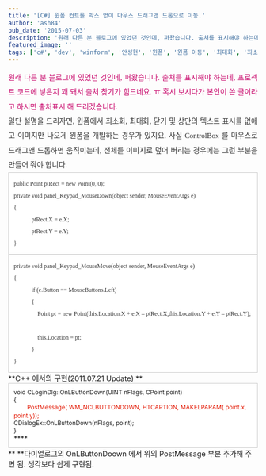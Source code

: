 ```yaml
---
title: '[C#] 윈폼 컨트롤 박스 없이 마우스 드래그앤 드롭으로 이동.'
author: 'ash84'
pub_date: '2015-07-03'
description: '원래 다른 분 블로그에 있었던 것인데, 퍼왔습니다. 출처를 표시해야 하는데, 프로젝트 코드에 넣은지 꽤 돼서 출처 찾기가 힘드네요. ㅠ 혹시 보시다가 본인이 쓴 글이라고 하시면'
featured_image: ''
tags: ['c#', 'dev', 'winform', '안성현', '윈폼', '윈폼 이동', '최대화', '최소화', '컨트롤박스']
---
```



<div style="text-align: justify; line-height: 2; color: rgb(51, 51, 51); font-family: 굴림; font-size: 9pt; "><span style="font-size: 11pt; color: rgb(200, 5, 106); font-family: Dotum; line-height: 2; ">원래 다른 분 블로그에 있었던 것인데, 퍼왔습니다. 출처를 표시해야 하는데, 프로젝트 코드에 넣은지 꽤 돼서 출처 찾기가 힘드네요. ㅠ 혹시 보시다가 본인이 쓴 글이라고 하시면 출처표시 해 드리겠습니다. </span></div><span style="font-size: 11pt; ">  
</span>

<div style="text-align: justify; line-height: 2; color: rgb(51, 51, 51); font-family: 굴림; font-size: 9pt; "><span style="font-size: 11pt; ">  
</span><font color="#333333" face="굴림">  
<span style="font-size: 11pt; ">  
</span></font></div><span style="font-size: 11pt; ">  
</span>

<div style="text-align: justify; line-height: 2; color: rgb(51, 51, 51); font-family: 굴림; font-size: 9pt; "><span style="font-size: 11pt; ">  
</span><font color="#333333" face="굴림"><span style="font-size: 10pt; "><span style="font-family: Dotum; font-size: 11pt; ">일단 설명을 드리자면, 윈폼에서 최소화, 최대화, 닫기 및 상단의 텍스트 표시를 없애고 이미지만 나오게 윈폼을 개발하는 경우가 있지요. 사실 ControlBox 를 마우스로 드래그앤 드롭하면 움직이는데, 전체를 이미지로 덮어 버리는 경우에는 그런 부분을 만들어 줘야 합니다. </span></span></font></div><span style="font-size: 11pt; ">  
</span>

<div style="text-align: justify; line-height: 2; color: rgb(51, 51, 51); font-family: 굴림; font-size: 9pt; "><span style="font-size: 11pt; ">  
</span>  
<span style="font-size: 11pt; ">  
</span></div><span style="font-size: 11pt; ">  
</span>

<div style="line-height: 2; color: rgb(51, 51, 51); font-family: 굴림; font-size: 9pt; "><span style="font-size: 11pt; ">  
</span><font color="#333333" face="굴림"></font></div><span style="font-size: 11pt; ">  
</span>

<div class="txc-textbox" style="border-top-style: solid; border-right-style: solid; border-bottom-style: solid; border-left-style: solid; border-top-width: 1px; border-right-width: 1px; border-bottom-width: 1px; border-left-width: 1px; border-top-color: rgb(203, 203, 203); border-right-color: rgb(203, 203, 203); border-bottom-color: rgb(203, 203, 203); border-left-color: rgb(203, 203, 203); background-color: rgb(255, 255, 255); padding-top: 10px; padding-right: 10px; padding-bottom: 10px; padding-left: 10px; line-height: 2; color: rgb(51, 51, 51); font-family: 굴림; font-size: 9pt; "><span style="font-size: 11pt; ">  
</span><div><span style="font-size: 11pt; ">  
</span><font color="#333333" face="굴림"><span style="font-size: 10pt; "><span style="font-family: Dotum; font-size: 9pt; ">public Point ptRect = new Point(0, 0);</span></span></font></div><span style="font-size: 9pt; ">  
</span>

<div><span style="font-size: 9pt; ">  
</span><font color="#333333" face="굴림">  
<span style="font-size: 9pt; ">  
</span></font></div><span style="font-size: 9pt; ">  
</span>

<div><span style="font-size: 9pt; ">  
</span><font color="#333333" face="굴림"><span style="font-size: 10pt; "><span style="font-family: Dotum; font-size: 9pt; ">private void panel_Keypad_MouseDown(object sender, MouseEventArgs e)</span></span></font></div><span style="font-size: 9pt; ">  
</span>

<div><span style="font-size: 9pt; ">  
</span><font color="#333333" face="굴림"><span style="font-size: 10pt; "><span style="font-family: Dotum; font-size: 9pt; ">{</span></span></font></div><span style="font-size: 9pt; ">  
</span>

<div><span style="font-size: 9pt; ">  
</span><font color="#333333" face="굴림"><span style="font-size: 10pt; "><span style="font-family: Dotum; font-size: 9pt; ">            ptRect.X = e.X;</span></span></font></div><span style="font-size: 9pt; ">  
</span>

<div><span style="font-size: 9pt; ">  
</span><font color="#333333" face="굴림"><span style="font-size: 10pt; "><span style="font-family: Dotum; font-size: 9pt; ">            ptRect.Y = e.Y;</span></span></font></div><span style="font-size: 9pt; ">  
</span>

<div><span style="font-size: 9pt; ">  
</span><font color="#333333" face="굴림"><span style="font-size: 10pt; "><span style="font-family: Dotum; font-size: 9pt; ">}</span></span></font></div><span style="font-size: 11pt; ">  
</span>

</div><span style="font-size: 11pt; ">  
</span>

<div style="line-height: 2; color: rgb(51, 51, 51); font-family: 굴림; font-size: 9pt; "><span style="font-size: 11pt; ">  
</span><font color="#333333" face="굴림"></font></div><span style="font-size: 11pt; ">  
</span>

<div style="line-height: 2; color: rgb(51, 51, 51); font-family: 굴림; font-size: 9pt; "><span style="font-size: 11pt; ">  
</span>  
<span style="font-size: 11pt; ">  
</span></div><span style="font-size: 11pt; ">  
</span>

<div style="line-height: 2; color: rgb(51, 51, 51); font-family: 굴림; font-size: 9pt; "><span style="font-size: 11pt; ">  
</span><font color="#333333" face="굴림"></font></div><span style="font-size: 11pt; ">  
</span>

<div class="txc-textbox" style="border-top-style: solid; border-right-style: solid; border-bottom-style: solid; border-left-style: solid; border-top-width: 1px; border-right-width: 1px; border-bottom-width: 1px; border-left-width: 1px; border-top-color: rgb(203, 203, 203); border-right-color: rgb(203, 203, 203); border-bottom-color: rgb(203, 203, 203); border-left-color: rgb(203, 203, 203); background-color: rgb(255, 255, 255); padding-top: 10px; padding-right: 10px; padding-bottom: 10px; padding-left: 10px; line-height: 2; color: rgb(51, 51, 51); font-family: 굴림; font-size: 9pt; "><span style="font-size: 11pt; ">  
</span><div><span style="font-size: 11pt; ">  
</span><font color="#333333" face="굴림"><span style="font-size: 10pt; "><span style="font-family: Dotum; font-size: 9pt; ">private void panel_Keypad_MouseMove(object sender, MouseEventArgs e)</span></span></font></div><span style="font-size: 9pt; ">  
</span>

<div><span style="font-size: 9pt; ">  
</span><font color="#333333" face="굴림"><span style="font-size: 10pt; "><span style="font-family: Dotum; font-size: 9pt; ">{</span></span></font></div><span style="font-size: 9pt; ">  
</span>

<div><span style="font-size: 9pt; ">  
</span><font color="#333333" face="굴림"><span style="font-size: 10pt; "><span style="font-family: Dotum; font-size: 9pt; ">            if (e.Button == MouseButtons.Left)</span></span></font></div><span style="font-size: 9pt; ">  
</span>

<div><span style="font-size: 9pt; ">  
</span><font color="#333333" face="굴림"><span style="font-size: 10pt; "><span style="font-family: Dotum; font-size: 9pt; ">            {</span></span></font></div><span style="font-size: 9pt; ">  
</span>

<div><span style="font-size: 9pt; ">  
</span><span style="font-size: 10pt; "><span style="font-family: Dotum; font-size: 9pt; ">                Point pt = new Point(this.Location.X + e.X – ptRect.X,this.Location.Y + e.Y – ptRect.Y);</span></span></div><span style="font-size: 9pt; ">  
</span>

<div><span style="font-size: 9pt; ">  
</span><font color="#333333" face="굴림"><span style="font-size: 10pt; "><span style="font-family: Dotum; font-size: 9pt; ">                </span></span></font></div><span style="font-size: 9pt; ">  
</span>

<div><span style="font-size: 9pt; ">  
</span><font color="#333333" face="굴림"><span style="font-size: 10pt; "><span style="font-family: Dotum; font-size: 9pt; ">                this.Location = pt;</span></span></font></div><span style="font-size: 9pt; ">  
</span>

<div><span style="font-size: 9pt; ">  
</span><font color="#333333" face="굴림"><span style="font-size: 10pt; "><span style="font-family: Dotum; font-size: 9pt; ">            }</span></span></font></div><span style="font-size: 9pt; ">  
</span>

<div><span style="font-size: 9pt; ">  
</span><font color="#333333" face="굴림"></font><span style="font-family: 굴림; color: rgb(51, 51, 51); "><span style="font-size: 10pt; "><span style="font-family: Dotum; font-size: 9pt; ">}</span></span></span></div><span style="font-size: 11pt; ">  
</span>

</div><span style="font-size: 11pt; ">  
</span>

<div style="line-height: 2; color: rgb(51, 51, 51); font-family: 굴림; font-size: 9pt; "><span style="font-size: 11pt; ">  
</span><span style="font-family: 굴림; color: rgb(51, 51, 51); "></span></div><span style="font-size: 11pt; "></span>

  
<span style="font-size: 11pt; ">  
</span>  
**<span style="font-size: 11pt; ">C++ 에서의 구현(2011.07.21 Update)</span>  
<span style="font-size: 11pt; ">  
</span>  
**

<div><span style="font-size: 11pt; ">  
</span></div><div class="txc-textbox" style="border-top-style: solid; border-right-style: solid; border-bottom-style: solid; border-left-style: solid; border-top-width: 1px; border-right-width: 1px; border-bottom-width: 1px; border-left-width: 1px; border-top-color: rgb(203, 203, 203); border-right-color: rgb(203, 203, 203); border-bottom-color: rgb(203, 203, 203); border-left-color: rgb(203, 203, 203); background-color: rgb(255, 255, 255); padding-top: 10px; padding-right: 10px; padding-bottom: 10px; padding-left: 10px; "><span style="font-size: 11pt; ">  
</span><div><span style="font-size: 11pt; ">  
<span style="font-size: 9pt; ">void CLoginDlg::OnLButtonDown(UINT nFlags, CPoint point)</span></span></div><span style="font-size: 9pt; ">  
</span>

<div><span style="font-size: 9pt; ">{</span><span class="Apple-tab-span" style="white-space: pre; font-size: 9pt; "></span><span style="font-size: 9pt; "> </span></div><span style="font-size: 9pt; ">  
</span>

<div><span style="font-size: 9pt; ">   </span><font color="#e31600"><span style="font-size: 9pt; ">     PostMessage( WM_NCLBUTTONDOWN, HTCAPTION, MAKELPARAM( point.x, point.y)); </span>  
<span style="font-size: 9pt; ">  
  </span></font></div><span style="font-size: 9pt; ">  
</span>

<div><span class="Apple-tab-span" style="white-space: pre; font-size: 9pt; "></span><span style="font-size: 9pt; ">CDialogEx::OnLButtonDown(nFlags, point);</span></div><span style="font-size: 9pt; ">  
</span>

<div><span style="font-size: 9pt; ">}</span></div><span style="font-size: 11pt; ">  
</span>****

<span style="font-size: 11pt; ">  
</span>

</div>**  
<span style="font-size: 11pt; ">  
</span>**<span style="font-size: 11pt; ">다이얼로그의 OnLButtonDoown 에서 위의 PostMessage 부분 추가해 주면 됨. 생각보다 쉽게 구현됨. </span>



